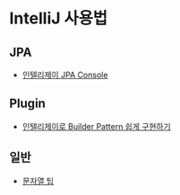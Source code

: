 # IntelliJ 사용법


## JPA
* [인텔리제이 JPA Console](https://github.com/cheese10yun/IntelliJ/blob/master/JPA/JPA-Console.md)

## Plugin
* [인텔리제이로 Builder Pattern 쉽게 구현하기](https://github.com/cheese10yun/IntelliJ/blob/master/plugin/builder-pattern.md)

## 일반
* [문자열 팁](https://github.com/cheese10yun/IntelliJ/blob/master/nomal/%EB%AC%B8%EC%9E%90%EC%97%B4.md)
